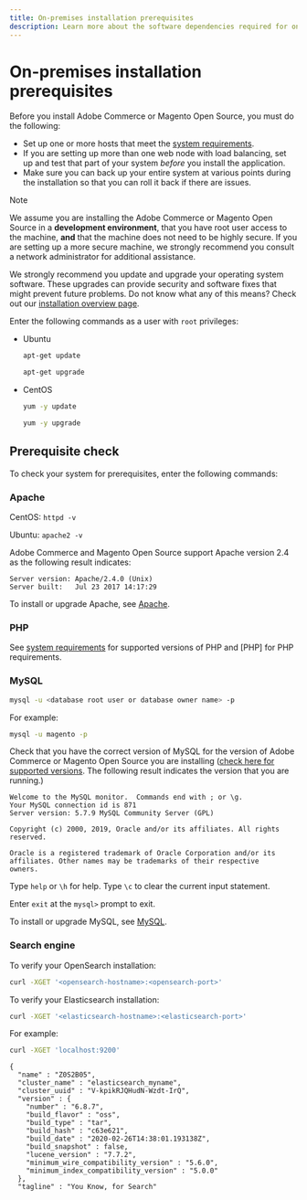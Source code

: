 ```yaml
---
title: On-premises installation prerequisites
description: Learn more about the software dependencies required for on-premises installations of Adobe Commerce and Magento Open Source.
---
```


# On-premises installation prerequisites

Before you install Adobe Commerce or Magento Open Source, you must do the following:

*  Set up one or more hosts that meet the [system requirements](../system-requirements.md).
*  If you are setting up more than one web node with load balancing, set up and test that part of your system _before_ you install the application.
*  Make sure you can back up your entire system at various points during the installation so that you can roll it back if there are issues.

>[!NOTE]
>
>We assume you are installing the Adobe Commerce or Magento Open Source in a **development environment**, that you have root user access to the machine, **and** that the machine does not need to be highly secure. If you are setting up a more secure machine, we strongly recommend you consult a network administrator for additional assistance.

We strongly recommend you update and upgrade your operating system software. These upgrades can provide security and software fixes that might prevent future problems. Do not know what any of this means? Check out our [installation overview page](../overview.md).

Enter the following commands as a user with `root` privileges:

*  Ubuntu

   ```bash
   apt-get update
   ```

   ```bash
   apt-get upgrade
   ```

*  CentOS

   ```bash
   yum -y update
   ```

   ```bash
   yum -y upgrade
   ```

## Prerequisite check

To check your system for prerequisites, enter the following commands:

### Apache

CentOS: `httpd -v`

Ubuntu: `apache2 -v`

Adobe Commerce and Magento Open Source support Apache version 2.4 as the following result indicates:

```terminal
Server version: Apache/2.4.0 (Unix)
Server built:   Jul 23 2017 14:17:29
```

To install or upgrade Apache, see [Apache](web-server/apache.md).

### PHP

See [system requirements](../system-requirements.md) for supported versions of PHP and [PHP] for PHP requirements.

### MySQL

```bash
mysql -u <database root user or database owner name> -p
```

For example:

```bash
mysql -u magento -p
```

Check that you have the correct version of MySQL for the version of Adobe Commerce or Magento Open Source you are installing ([check here for supported versions](../system-requirements.md). The following result indicates the version that you are running.)

```terminal
Welcome to the MySQL monitor.  Commands end with ; or \g.
Your MySQL connection id is 871
Server version: 5.7.9 MySQL Community Server (GPL)

Copyright (c) 2000, 2019, Oracle and/or its affiliates. All rights reserved.

Oracle is a registered trademark of Oracle Corporation and/or its
affiliates. Other names may be trademarks of their respective
owners.
```

Type `help` or `\h` for help. Type `\c` to clear the current input statement.

Enter `exit` at the `mysql>` prompt to exit.

To install or upgrade MySQL, see [MySQL](database/mysql.md).

### Search engine

To verify your OpenSearch installation:

```bash
curl -XGET '<opensearch-hostname>:<opensearch-port>'
```

To verify your Elasticsearch installation:

```bash
curl -XGET '<elasticsearch-hostname>:<elasticsearch-port>'
```

For example:

```bash
curl -XGET 'localhost:9200'
```

```terminal
{
  "name" : "Z0S2B05",
  "cluster_name" : "elasticsearch_myname",
  "cluster_uuid" : "V-kpikRJQHudN-Wzdt-IrQ",
  "version" : {
    "number" : "6.8.7",
    "build_flavor" : "oss",
    "build_type" : "tar",
    "build_hash" : "c63e621",
    "build_date" : "2020-02-26T14:38:01.193138Z",
    "build_snapshot" : false,
    "lucene_version" : "7.7.2",
    "minimum_wire_compatibility_version" : "5.6.0",
    "minimum_index_compatibility_version" : "5.0.0"
  },
  "tagline" : "You Know, for Search"
```
